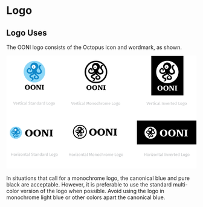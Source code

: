 # Logo


## Logo Uses

The OONI logo consists of the Octopus icon and wordmark, as shown.

![OONI Logo uses](./images/ooni-logo-uses.svg)

In situations that call for a monochrome logo, the canonical blue and pure
black are acceptable. However, it is preferable to use the standard multi-color
version of the logo when possible. Avoid using the logo in monochrome light
blue or other colors apart the canonical blue.


